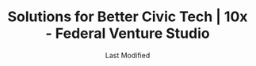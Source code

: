 ---
layout: layouts/home.html
title: Solutions for Better Civic Tech | 10x - Federal Venture Studio
description: Explore the federal government's innovation studio and learn how 10x crowdsources ideas from federal employees and turns them into good-for-people tech solutions.
date: Last Modified
permalink: /
theme: 1

hero_banner:
  title: "10x is the federal government’s very own venture studio"

news_card:
  date: "September 3, 2024"
  title: "Announcing changes to 10x and unveiling 10x Concepts"
  subtitle: "10x is evolving to include Concept Areas, which allows us to focus on big problems requiring concentrated attention."
  button_text: "Read more"
  button_link: "/news/10x-changes/"

header_columns:
  title: We're different by design
  lists:
    - title: "Big ideas"
      text: "All of our <a class=\"usa-link usa-link--external\" href=\"https://github.com/orgs/GSA-TTS/projects/38\" rel=noreferrer>Projects</a> come from public servants who submit ideas to see if they can move the needle forward to solve a real problem."
    - title: "Small investments"
      text: "We use an incremental funding approach to minimize the amount of funding we put behind unfeasible projects, so we can focus investments on the most promising ideas."
    - title: "Scalable innovation"
      text: "We demand that our projects demonstrate feasibility and opportunity for impact at every stage of the process. If they don't, we wind them down."

section_1_static_content:
  title: "We’re re-imagining government technology services through your ideas"
  text: "As a public servant, you're uniquely positioned to imagine better ways to serve the public. If you’ve ever thought, 'There's got to be a better way to do that,' we want your ideas."
  button_text: "How to pitch your idea"
  button_link: "/submit-an-idea"

section_2_static_content:
  title: "Hundreds of investments and counting"
  button_text: "Discover our investment portfolios"
  button_link: "/investments/"

section_3_content:
  title: "Take a look at some of our best investments so far"
  cards:
  - subtitle: "Digital Trust and Security"
    img: "logingov.svg"
    title: "Login.gov"
    text: Supporting the need for a centralized identity system – one username, one password – for better user experience, and stronger security.
    button_link: "/news/login/"  
  - subtitle: "Tools for Federal Teams"
    img: "site-scanning.svg"
    title: "Site Scanning"
    text: Automating real-time intelligence, Site Scanning is a shared service that helps federal web managers improve performance and ensure compliance with mandates like 21st Century IDEA.
    button_link: "/news/site-scanning/"
  - subtitle: "Tools for Federal Teams"
    img: "PRA.svg"
    title: "PRA Guide"
    text: Helping agencies and teams understand the intent behind the Paperwork Reduction Act, how to plan for public comment and the clearance process, as well as understand how and why it affects their work as technologists.
    button_link: "/news/pra-guide/"     
  - subtitle: "Investments in Equitable Tech"
    img: "xd-logo.png"
    title: "Combating Bias in AI"
    text: Emerging technologies often raise concerns around justice and equity; 10x is looking at how to combat bias in AI as its use increases across government agencies.
    button_link: "/news/combating-bias-ai/"
  - subtitle: "Benefits Eligibility and Delivery"
    img: "notify.svg"
    title: "Notify.gov"
    text: Helping all levels of government communicate with the public via text message, whether it’s fraud or severe weather alerts, or reminders to re-apply for benefits.
    button_link: "/news/notify/"
  - subtitle: "Tools for Federal Teams"
    img: "uswds.svg"
    title: "U.S. Web Design System"
    text: Supporting digital teams in building consistent, trustworthy, effective customer experiences within the government's digital services landscape.
    button_link: "/news/us-web-design-system/"

section_4_static_content:
  title: "We've worked with hundreds of civil servants and dozens of federal agencies to turn <span class=\"purple\">good-for-government</span> ideas into <span class=\"purple\">good-for-people</span> solutions. 
  <h3>We've got a lot in the pipeline and won't be evaluating new submissions until early FY26.</h3>"
  button_text: "Ready to share yours?"
  button_link: "/submit-an-idea"

---